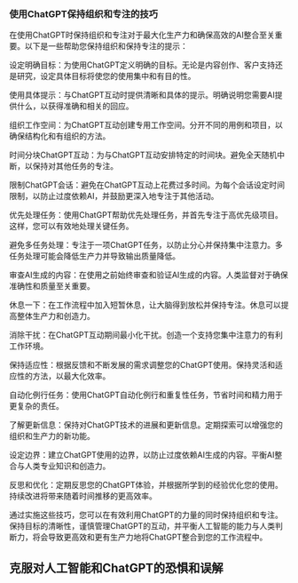 ### 使用ChatGPT保持组织和专注的技巧

在使用ChatGPT时保持组织和专注对于最大化生产力和确保高效的AI整合至关重要。以下是一些帮助您保持组织和保持专注的提示：

设定明确目标：为使用ChatGPT定义明确的目标。无论是内容创作、客户支持还是研究，设定具体目标将使您的使用集中和有目的性。

使用具体提示：与ChatGPT互动时提供清晰和具体的提示。明确说明您需要AI提供什么，以获得准确和相关的回应。

组织工作空间：为ChatGPT互动创建专用工作空间。分开不同的用例和项目，以确保结构化和有组织的方法。

时间分块ChatGPT互动：为与ChatGPT互动安排特定的时间块。避免全天随机中断，以保持对其他任务的专注。

限制ChatGPT会话：避免在ChatGPT互动上花费过多时间。为每个会话设定时间限制，以防止过度依赖AI，并鼓励更深入地专注于其他活动。

优先处理任务：使用ChatGPT帮助优先处理任务，并首先专注于高优先级项目。这样，您可以有效地处理关键任务。

避免多任务处理：专注于一项ChatGPT任务，以防止分心并保持集中注意力。多任务处理可能会降低生产力并导致输出质量降低。

审查AI生成的内容：在使用之前始终审查和验证AI生成的内容。人类监督对于确保准确性和质量至关重要。

休息一下：在工作流程中加入短暂休息，让大脑得到放松并保持专注。休息可以提高整体生产力和创造力。

消除干扰：在ChatGPT互动期间最小化干扰。创造一个支持您集中注意力的有利工作环境。

保持适应性：根据反馈和不断发展的需求调整您的ChatGPT使用。保持灵活和适应性的方法，以最大化效率。

自动化例行任务：使用ChatGPT自动化例行和重复性任务，节省时间和精力用于更复杂的责任。

了解更新信息：保持对ChatGPT技术的进展和更新信息。定期探索可以增强您的组织和生产力的新功能。

设定边界：建立ChatGPT使用的边界，以防止过度依赖AI生成的内容。平衡AI整合与人类专业知识和创造力。

反思和优化：定期反思您的ChatGPT体验，并根据所学到的经验优化您的使用。持续改进将带来随着时间推移的更高效率。

通过实施这些技巧，您可以在有效利用ChatGPT的力量的同时保持组织和专注。保持目标的清晰性，谨慎管理ChatGPT的互动，并平衡人工智能的能力与人类判断力，将会导致更高效和更有生产力地将ChatGPT整合到您的工作流程中。

## 克服对人工智能和ChatGPT的恐惧和误解

